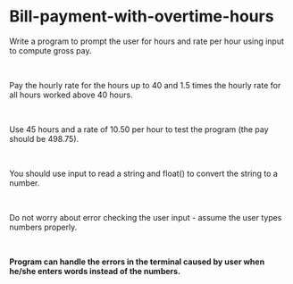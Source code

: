 <h1>Bill-payment-with-overtime-hours</h1>

<p>Write a program to prompt the user for hours and rate per hour using input to compute gross pay.</p>
<br>
<p>Pay the hourly rate for the hours up to 40 and 1.5 times the hourly rate for all hours worked above 40 hours.</p>
<br>
<p>Use 45 hours and a rate of 10.50 per hour to test the program (the pay should be 498.75).</p>
<br>
<p>You should use input to read a string and float() to convert the string to a number.</p>
<br>
<p>Do not worry about error checking the user input - assume the user types numbers properly.</p>
<br>
<p><b>Program can handle the errors in the terminal caused by user when he/she enters words instead of the numbers.</b></p>
